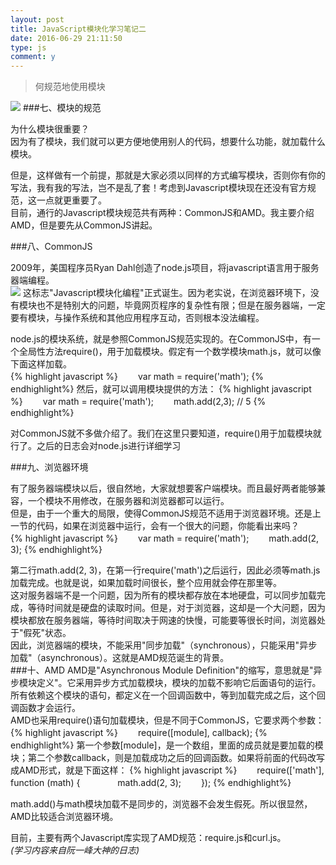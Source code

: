 ```yaml
---
layout: post
title: JavaScript模块化学习笔记二
date: 2016-06-29 21:11:50
type: js
comment: y
---
```

>何规范地使用模块

![](http://image.beekka.com/blog/201210/bg2012103001.jpg)
###七、模块的规范

为什么模块很重要？<br/>
因为有了模块，我们就可以更方便地使用别人的代码，想要什么功能，就加载什么模块。<br/>




但是，这样做有一个前提，那就是大家必须以同样的方式编写模块，否则你有你的写法，我有我的写法，岂不是乱了套！考虑到Javascript模块现在还没有官方规范，这一点就更重要了。<br/>
目前，通行的Javascript模块规范共有两种：CommonJS和AMD。我主要介绍AMD，但是要先从CommonJS讲起。<br/>

###八、CommonJS

2009年，美国程序员Ryan Dahl创造了node.js项目，将javascript语言用于服务器端编程。<br/>
![](http://image.beekka.com/blog/201210/bg2012103002.jpg)
这标志"Javascript模块化编程"正式诞生。因为老实说，在浏览器环境下，没有模块也不是特别大的问题，毕竟网页程序的复杂性有限；但是在服务器端，一定要有模块，与操作系统和其他应用程序互动，否则根本没法编程。<br/>

node.js的模块系统，就是参照CommonJS规范实现的。在CommonJS中，有一个全局性方法require()，用于加载模块。假定有一个数学模块math.js，就可以像下面这样加载。<br/>
{% highlight javascript %}
　　var math = require('math');
{% endhighlight%}
然后，就可以调用模块提供的方法：
{% highlight javascript %}
　　var math = require('math');
　　math.add(2,3); // 5
{% endhighlight%}

对CommonJS就不多做介绍了。我们在这里只要知道，require()用于加载模块就行了。之后的日志会对node.js进行详细学习<br/>

###九、浏览器环境

有了服务器端模块以后，很自然地，大家就想要客户端模块。而且最好两者能够兼容，一个模块不用修改，在服务器和浏览器都可以运行。<br/>
但是，由于一个重大的局限，使得CommonJS规范不适用于浏览器环境。还是上一节的代码，如果在浏览器中运行，会有一个很大的问题，你能看出来吗？<br/>
{% highlight javascript %}
　　var math = require('math');
　　math.add(2, 3);
{% endhighlight%}

第二行math.add(2, 3)，在第一行require('math')之后运行，因此必须等math.js加载完成。也就是说，如果加载时间很长，整个应用就会停在那里等。<br/>
这对服务器端不是一个问题，因为所有的模块都存放在本地硬盘，可以同步加载完成，等待时间就是硬盘的读取时间。但是，对于浏览器，这却是一个大问题，因为模块都放在服务器端，等待时间取决于网速的快慢，可能要等很长时间，浏览器处于"假死"状态。<br/>
因此，浏览器端的模块，不能采用"同步加载"（synchronous），只能采用"异步加载"（asynchronous）。这就是AMD规范诞生的背景。<br/>
###十、AMD
AMD是"Asynchronous Module Definition"的缩写，意思就是"异步模块定义"。它采用异步方式加载模块，模块的加载不影响它后面语句的运行。所有依赖这个模块的语句，都定义在一个回调函数中，等到加载完成之后，这个回调函数才会运行。<br/>
AMD也采用require()语句加载模块，但是不同于CommonJS，它要求两个参数：<br/>
{% highlight javascript %}
　　require([module], callback);
{% endhighlight%}
第一个参数[module]，是一个数组，里面的成员就是要加载的模块；第二个参数callback，则是加载成功之后的回调函数。如果将前面的代码改写成AMD形式，就是下面这样：
{% highlight javascript %}
　　require(['math'], function (math) {
　　　　math.add(2, 3);
　　});
{% endhighlight%}

math.add()与math模块加载不是同步的，浏览器不会发生假死。所以很显然，AMD比较适合浏览器环境。

目前，主要有两个Javascript库实现了AMD规范：require.js和curl.js。<br/>
*(学习内容来自阮一峰大神的日志)*

